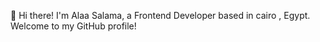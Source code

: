 👋 Hi there! I'm Alaa Salama, a Frontend Developer based in cairo , Egypt. Welcome to my GitHub profile!

